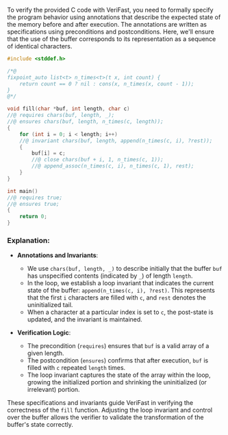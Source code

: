 To verify the provided C code with VeriFast, you need to formally specify the program behavior using annotations that describe the expected state of the memory before and after execution. The annotations are written as specifications using preconditions and postconditions. Here, we'll ensure that the use of the buffer corresponds to its representation as a sequence of identical characters. 

```c
#include <stddef.h>

/*@
fixpoint_auto list<t> n_times<t>(t x, int count) {
    return count == 0 ? nil : cons(x, n_times(x, count - 1));
}
@*/

void fill(char *buf, int length, char c)
//@ requires chars(buf, length, _);
//@ ensures chars(buf, length, n_times(c, length));
{
    for (int i = 0; i < length; i++)
    //@ invariant chars(buf, length, append(n_times(c, i), ?rest));
    {
        buf[i] = c;
        //@ close chars(buf + i, 1, n_times(c, 1));
        //@ append_assoc(n_times(c, i), n_times(c, 1), rest);
    }
}

int main()
//@ requires true;
//@ ensures true;
{
    return 0;
}
```

### Explanation:
- **Annotations and Invariants**: 
  - We use `chars(buf, length, _)` to describe initially that the buffer `buf` has unspecified contents (indicated by `_`) of length `length`.
  - In the loop, we establish a loop invariant that indicates the current state of the buffer: `append(n_times(c, i), ?rest)`. This represents that the first `i` characters are filled with `c`, and `rest` denotes the uninitialized tail.
  - When a character at a particular index is set to `c`, the post-state is updated, and the invariant is maintained.

- **Verification Logic**:
  - The precondition (`requires`) ensures that `buf` is a valid array of a given length.
  - The postcondition (`ensures`) confirms that after execution, `buf` is filled with `c` repeated `length` times.
  - The loop invariant captures the state of the array within the loop, growing the initialized portion and shrinking the uninitialized (or irrelevant) portion.

These specifications and invariants guide VeriFast in verifying the correctness of the `fill` function. Adjusting the loop invariant and control over the buffer allows the verifier to validate the transformation of the buffer's state correctly.
